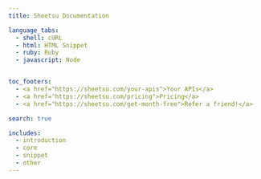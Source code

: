 ```yaml
---
title: Sheetsu Documentation

language_tabs:
  - shell: cURL
  - html: HTML Snippet
  - ruby: Ruby
  - javascript: Node


toc_footers:
  - <a href="https://sheetsu.com/your-apis">Your APIs</a>
  - <a href="https://sheetsu.com/pricing">Pricing</a>
  - <a href="https://sheetsu.com/get-month-free">Refer a friend!</a>

search: true

includes:
  - introduction
  - core
  - snippet
  - other
---
```

